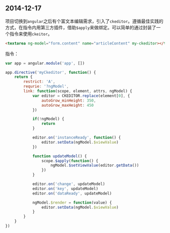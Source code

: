 ## 2014-12-17

项目切换到`angular`之后有个富文本编辑需求，引入了`ckeditor`。遵循最佳实践的方式，在指令内用第三方插件，借助`$apply`来做绑定。可以简单的通过封装了一个指令来使用`ckeitor`。

```html
<textarea ng-model="form.content" name="articleContent" my-ckeditor></textarea>
```

指令：

```javascript
var app = angular.module('app', [])

app.directive('myCkeditor', function() {
	return {
		restrict: 'A',
		requrie: '?ngModel',
		link: function(scope, element, attrs, ngModel) {
			var editor = CKEDITOR.replace(element[0], {
				autoGrow_minHeight: 350,
				autoGrow_maxHeight: 450
			})

			if(!ngModel) {
				return
			}

			editor.on('instanceReady', function() {
				editor.setData(ngModel.$viewValue)
			})

			function updateModel() {
				scope.$apply(function() {
					ngModel.$setViewValue(editor.getData())
				})
			}

			editor.on('change', updateModel)
			editor.on('key', updateModel)
			editor.on('dataReady', updateModel)

			ngModel.$render = function(value) {
				editor.setData(ngModel.$viewValue)
			}
		}
	}
})
```